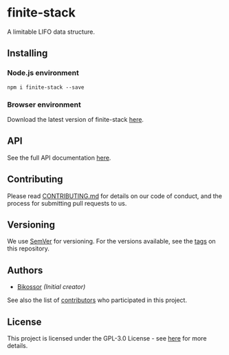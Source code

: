 # finite-stack
A limitable LIFO data structure.

## Installing
### Node.js environment
```
npm i finite-stack --save
```

### Browser environment
Download the latest version of finite-stack [here](https://github.com/Bikossor/finite-stack/releases/latest).

## API
See the full API documentation [here](https://bikossor.github.io/finite-stack/).

## Contributing
Please read [CONTRIBUTING.md](https://gist.github.com/PurpleBooth/b24679402957c63ec426) for details on our code of conduct, and the process for submitting pull requests to us.

## Versioning
We use [SemVer](http://semver.org/) for versioning. For the versions available, see the [tags](https://github.com/bikossor/finite-stack/tags) on this repository. 

## Authors
- [Bikossor](https://github.com/Bikossor) _(Initial creator)_

See also the list of [contributors](https://github.com/bikossor/finite-stack/contributors) who participated in this project.

## License
This project is licensed under the GPL-3.0 License - see [here](LICENSE) for more details.